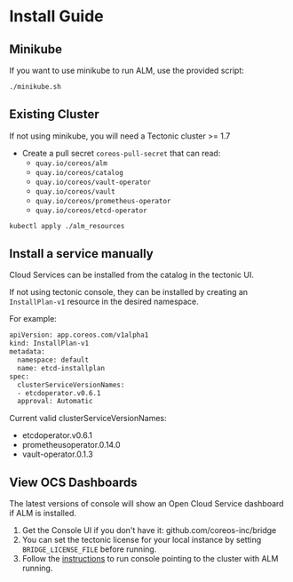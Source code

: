 # Install Guide

## Minikube

If you want to use minikube to run ALM, use the provided script:

```sh
./minikube.sh
```

## Existing Cluster 

If not using minikube, you will need a Tectonic cluster >= 1.7

* Create a pull secret `coreos-pull-secret` that can read:
  * `quay.io/coreos/alm`
  * `quay.io/coreos/catalog`
  * `quay.io/coreos/vault-operator`
  * `quay.io/coreos/vault`
  * `quay.io/coreos/prometheus-operator`
  * `quay.io/coreos/etcd-operator`

```bash
kubectl apply ./alm_resources
```

## Install a service manually

Cloud Services can be installed from the catalog in the tectonic UI.

If not using tectonic console, they can be installed by creating an `InstallPlan-v1` resource in the desired namespace.

For example:

```bash
apiVersion: app.coreos.com/v1alpha1
kind: InstallPlan-v1
metadata:
  namespace: default
  name: etcd-installplan
spec:
  clusterServiceVersionNames:
  - etcdoperator.v0.6.1
  approval: Automatic
```

Current valid clusterServiceVersionNames:

 * etcdoperator.v0.6.1
 * prometheusoperator.0.14.0
 * vault-operator.0.1.3
 
## View OCS Dashboards

The latest versions of console will show an Open Cloud Service dashboard if ALM is installed.

1. Get the Console UI if you don't have it: github.com/coreos-inc/bridge
2. You can set the tectonic license for your local instance by setting `BRIDGE_LICENSE_FILE` before running.
3. Follow the [instructions](https://github.com/coreos-inc/bridge#configure-the-application) to run console pointing to the cluster with ALM running.

